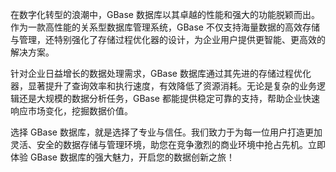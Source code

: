 在数字化转型的浪潮中，GBase 数据库以其卓越的性能和强大的功能脱颖而出。作为一款高性能的关系型数据库管理系统，GBase 不仅支持海量数据的高效存储与管理，还特别强化了存储过程优化器的设计，为企业用户提供更智能、更高效的解决方案。

针对企业日益增长的数据处理需求，GBase 数据库通过其先进的存储过程优化器，显著提升了查询效率和执行速度，有效降低了资源消耗。无论是复杂的业务逻辑还是大规模的数据分析任务，GBase 都能提供稳定可靠的支持，帮助企业快速响应市场变化，挖掘数据价值。

选择 GBase 数据库，就是选择了专业与信任。我们致力于为每一位用户打造更加灵活、安全的数据存储与管理环境，助您在竞争激烈的商业环境中抢占先机。立即体验 GBase 数据库的强大魅力，开启您的数据创新之旅！